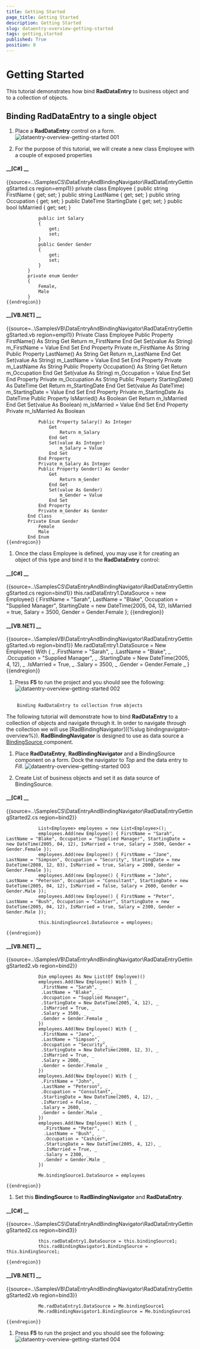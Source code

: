 ```yaml
---
title: Getting Started
page_title: Getting Started
description: Getting Started
slug: dataentry-overview-getting-started
tags: getting,started
published: True
position: 0
---
```


# Getting Started



This tutorial demonstrates how bind __RadDataEntry__ to business object and to a collection of objects.
        

## Binding RadDataEntry to a single object

1. Place a __RadDataEntry__ control on a form.
            ![dataentry-overview-getting-started 001](images/dataentry-overview-getting-started001.png)

1. For the purpose of this tutorial, we will create a new class Employee with a couple of exposed properties
            

#### __[C#] __

{{source=..\SamplesCS\DataEntryAndBindingNavigator\RadDataEntryGettingStarted.cs region=empl1}}
	        private class Employee
	        {
	            public string FirstName
	            {
	                get;
	                set;
	            }
	            public string LastName
	            {
	                get;
	                set;
	            }
	            public string Occupation
	            {
	                get;
	                set;
	            }
	            public DateTime StartingDate
	            {
	                get;
	                set;
	            }
	            public bool IsMarried
	            {
	                get;
	                set;
	            }
	
	            public int Salary
	            {
	                get;
	                set;
	            }
	            public Gender Gender
	            {
	                get;
	                set;
	            }
	        }
	        private enum Gender
	        {
	            Female,
	            Male
	        }
	{{endregion}}



#### __[VB.NET] __

{{source=..\SamplesVB\DataEntryAndBindingNavigator\RadDataEntryGettingStarted.vb region=empl1}}
	        Private Class Employee
	            Public Property FirstName() As String
	                Get
	                    Return m_FirstName
	                End Get
	                Set(value As String)
	                    m_FirstName = Value
	                End Set
	            End Property
	            Private m_FirstName As String
	            Public Property LastName() As String
	                Get
	                    Return m_LastName
	                End Get
	                Set(value As String)
	                    m_LastName = Value
	                End Set
	            End Property
	            Private m_LastName As String
	            Public Property Occupation() As String
	                Get
	                    Return m_Occupation
	                End Get
	                Set(value As String)
	                    m_Occupation = Value
	                End Set
	            End Property
	            Private m_Occupation As String
	            Public Property StartingDate() As DateTime
	                Get
	                    Return m_StartingDate
	                End Get
	                Set(value As DateTime)
	                    m_StartingDate = Value
	                End Set
	            End Property
	            Private m_StartingDate As DateTime
	            Public Property IsMarried() As Boolean
	                Get
	                    Return m_IsMarried
	                End Get
	                Set(value As Boolean)
	                    m_IsMarried = Value
	                End Set
	            End Property
	            Private m_IsMarried As Boolean
	
	            Public Property Salary() As Integer
	                Get
	                    Return m_Salary
	                End Get
	                Set(value As Integer)
	                    m_Salary = Value
	                End Set
	            End Property
	            Private m_Salary As Integer
	            Public Property Gender() As Gender
	                Get
	                    Return m_Gender
	                End Get
	                Set(value As Gender)
	                    m_Gender = Value
	                End Set
	            End Property
	            Private m_Gender As Gender
	        End Class
	        Private Enum Gender
	            Female
	            Male
	        End Enum
	{{endregion}}



1. Once the class Employee is defined, you may use it for creating an object of this type and bind it to the __RadDataEntry__ control:
            

#### __[C#] __

{{source=..\SamplesCS\DataEntryAndBindingNavigator\RadDataEntryGettingStarted.cs region=bind1}}
	            this.radDataEntry1.DataSource = new Employee() 
	            { 
	                FirstName = "Sarah",
	                LastName = "Blake",
	                Occupation = "Supplied Manager", 
	                StartingDate = new DateTime(2005, 04, 12),
	                IsMarried = true, 
	                Salary = 3500, Gender = Gender.Female 
	            };
	{{endregion}}



#### __[VB.NET] __

{{source=..\SamplesVB\DataEntryAndBindingNavigator\RadDataEntryGettingStarted.vb region=bind1}}
	            Me.radDataEntry1.DataSource = New Employee() With { _
	              .FirstName = "Sarah", _
	              .LastName = "Blake", _
	              .Occupation = "Supplied Manager", _
	              .StartingDate = New DateTime(2005, 4, 12), _
	              .IsMarried = True, _
	              .Salary = 3500, _
	              .Gender = Gender.Female _
	             }
	{{endregion}}



1. Press __F5__ to run the project and you should see the following:
            ![dataentry-overview-getting-started 002](images/dataentry-overview-getting-started002.png)

## 
        Binding RadDataEntry to collection from objects
      

The following tutorial will demonstrate how to bind __RadDataEntry__ to a collection of objects and navigate through it.
          In order to navigate through the collection we will use 
          [RadBindingNavigator]({%slug bindingnavigator-overview%}).
          __RadBindingNavigator__ is designed to use as data source a
           [
                 BindingSource
              ](
              http://msdn.microsoft.com/en-us/library/system.windows.forms.bindingsource%28v=vs.110%29.aspx
            )
           component. 
        

1. Place __RadDataEntry__, __RadBindingNavigator__  and a BindingSource component on a form.
              Dock the navigator to *Top* and the data entry to *Fill*.
            ![dataentry-overview-getting-started 003](images/dataentry-overview-getting-started003.png)

1. Create List of business objects and set it as data source of BindingSource.
            

#### __[C#] __

{{source=..\SamplesCS\DataEntryAndBindingNavigator\RadDataEntryGettingStarted2.cs region=bind2}}
	
	            List<Employee> employees = new List<Employee>();
	            employees.Add(new Employee() { FirstName = "Sarah", LastName = "Blake", Occupation = "Supplied Manager", StartingDate = new DateTime(2005, 04, 12), IsMarried = true, Salary = 3500, Gender = Gender.Female });
	            employees.Add(new Employee() { FirstName = "Jane", LastName = "Simpson", Occupation = "Security", StartingDate = new DateTime(2008, 12, 03), IsMarried = true, Salary = 2000, Gender = Gender.Female });
	            employees.Add(new Employee() { FirstName = "John", LastName = "Peterson", Occupation = "Consultant", StartingDate = new DateTime(2005, 04, 12), IsMarried = false, Salary = 2600, Gender = Gender.Male });
	            employees.Add(new Employee() { FirstName = "Peter", LastName = "Bush", Occupation = "Cashier", StartingDate = new DateTime(2005, 04, 12), IsMarried = true, Salary = 2300, Gender = Gender.Male });
	
	            this.bindingSource1.DataSource = employees;
	
	{{endregion}}



#### __[VB.NET] __

{{source=..\SamplesVB\DataEntryAndBindingNavigator\RadDataEntryGettingStarted2.vb region=bind2}}
	
	            Dim employees As New List(Of Employee)()
	            employees.Add(New Employee() With { _
	             .FirstName = "Sarah", _
	             .LastName = "Blake", _
	             .Occupation = "Supplied Manager", _
	             .StartingDate = New DateTime(2005, 4, 12), _
	             .IsMarried = True, _
	             .Salary = 3500, _
	             .Gender = Gender.Female _
	            })
	            employees.Add(New Employee() With { _
	             .FirstName = "Jane", _
	             .LastName = "Simpson", _
	             .Occupation = "Security", _
	             .StartingDate = New DateTime(2008, 12, 3), _
	             .IsMarried = True, _
	             .Salary = 2000, _
	             .Gender = Gender.Female _
	            })
	            employees.Add(New Employee() With { _
	             .FirstName = "John", _
	             .LastName = "Peterson", _
	             .Occupation = "Consultant", _
	             .StartingDate = New DateTime(2005, 4, 12), _
	             .IsMarried = False, _
	             .Salary = 2600, _
	             .Gender = Gender.Male _
	            })
	            employees.Add(New Employee() With { _
	              .FirstName = "Peter", _
	              .LastName = "Bush", _
	              .Occupation = "Cashier", _
	              .StartingDate = New DateTime(2005, 4, 12), _
	              .IsMarried = True, _
	              .Salary = 2300, _
	              .Gender = Gender.Male _
	            })
	
	            Me.bindingSource1.DataSource = employees
	
	{{endregion}}



1. Set this __BindingSource__ to __RadBindingNavigator__ and __RadDataEntry__.
            

#### __[C#] __

{{source=..\SamplesCS\DataEntryAndBindingNavigator\RadDataEntryGettingStarted2.cs region=bind3}}
	
	            this.radDataEntry1.DataSource = this.bindingSource1;
	            this.radBindingNavigator1.BindingSource = this.bindingSource1;
	
	{{endregion}}



#### __[VB.NET] __

{{source=..\SamplesVB\DataEntryAndBindingNavigator\RadDataEntryGettingStarted2.vb region=bind3}}
	
	            Me.radDataEntry1.DataSource = Me.bindingSource1
	            Me.radBindingNavigator1.BindingSource = Me.bindingSource1
	
	{{endregion}}



1. Press __F5__ to run the project and you should see the following:
            ![dataentry-overview-getting-started 004](images/dataentry-overview-getting-started004.png)
